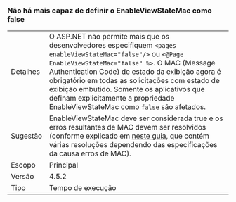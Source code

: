 ### <a name="no-longer-able-to-set-enableviewstatemac-to-false"></a>Não há mais capaz de definir o EnableViewStateMac como false

|   |   |
|---|---|
|Detalhes|O ASP.NET não permite mais que os desenvolvedores especifiquem <code>&lt;pages enableViewStateMac=&quot;false&quot;/&gt;</code> ou <code>&lt;@Page EnableViewStateMac=&quot;false&quot; %&gt;</code>. O MAC (Message Authentication Code) de estado da exibição agora é obrigatório em todas as solicitações com estado de exibição embutido. Somente os aplicativos que definam explicitamente a propriedade EnableViewStateMac como <code>false</code> são afetados.|
|Sugestão|EnableViewStateMac deve ser considerada true e os erros resultantes de MAC devem ser resolvidos (conforme explicado em [neste guia](https://support.microsoft.com/kb/2915218), que contém várias resoluções dependendo das especificações da causa erros de MAC).|
|Escopo|Principal|
|Versão|4.5.2|
|Tipo|Tempo de execução|

